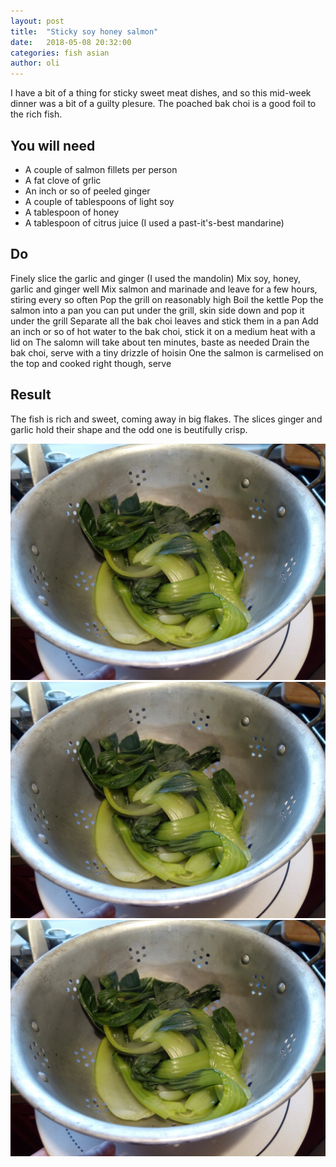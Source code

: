 ```yaml
---
layout: post
title:  "Sticky soy honey salmon"
date:   2018-05-08 20:32:00
categories: fish asian 
author: oli
---
```


I have a bit of a thing for sticky sweet meat dishes, and so this mid-week dinner was a bit of a guilty plesure.  The poached bak choi is a good foil to the rich fish.

## You will need

* A couple of salmon fillets per person
* A fat clove of grlic
* An inch or so of peeled ginger
* A couple of tablespoons of light soy
* A tablespoon of honey
* A tablespoon of citrus juice (I used a past-it's-best mandarine)

## Do

Finely slice the garlic and ginger (I used the mandolin)
Mix soy, honey, garlic and ginger well
Mix salmon and marinade and leave for a few hours, stiring every so often
Pop the grill on reasonably high
Boil the kettle
Pop the salmon into a pan you can put under the grill, skin side down and pop it under the grill
Separate all the bak choi leaves and stick them in a pan
Add an inch or so of hot water to the bak choi, stick it on a medium heat with a lid on
The salomn will take about ten minutes, baste as needed
Drain the bak choi, serve with a tiny drizzle of hoisin
One the salmon is carmelised on the top and cooked right though, serve


## Result

The fish is rich and sweet, coming away in big flakes.  The slices ginger and garlic hold their shape and the odd one is beutifully crisp.

![Steamed and ready](/images/soy-honey-salmon/soy-honey-salmon_01.jpg)
![Fresh from the grill](/images/soy-honey-salmon/soy-honey-salmon_01.jpg)
![GET IN MY FACE](/images/soy-honey-salmon/soy-honey-salmon_01.jpg)
